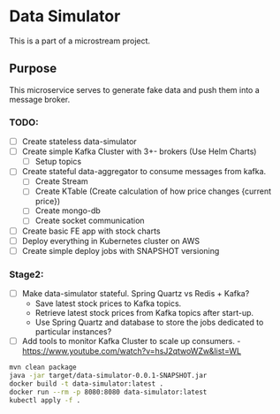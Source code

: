 # Data Simulator

This is a part of a microstream project.

## Purpose 
This microservice serves to generate fake data and push them into a message broker.

### TODO:
- [ ] Create stateless data-simulator
- [ ] Create simple Kafka Cluster with 3+- brokers (Use Helm Charts)
  - [ ] Setup topics
- [ ] Create stateful data-aggregator to consume messages from kafka.
  - [ ] Create Stream 
  - [ ] Create KTable (Create calculation of how price changes {current price})
  - [ ] Create mongo-db
  - [ ] Create socket communication
- [ ] Create basic FE app with stock charts 
- [ ] Deploy everything in Kubernetes cluster on AWS
- [ ] Create simple deploy jobs with SNAPSHOT versioning  

### Stage2:
- [ ] Make data-simulator stateful. Spring Quartz vs Redis + Kafka?
  - Save latest stock prices to Kafka topics.
  - Retrieve latest stock prices from Kafka topics after start-up.
  - Use Spring Quartz and database to store the jobs dedicated to particular instances?
- [ ] Add tools to monitor Kafka Cluster to scale up consumers. - https://www.youtube.com/watch?v=hsJ2qtwoWZw&list=WL

```bash
mvn clean package
java -jar target/data-simulator-0.0.1-SNAPSHOT.jar
docker build -t data-simulator:latest .
docker run --rm -p 8080:8080 data-simulator:latest
kubectl apply -f .
```

